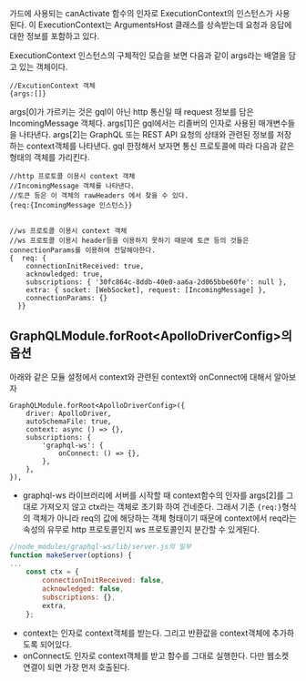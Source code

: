 가드에 사용되는 canActivate 함수의 인자로 ExecutionContext의 인스턴스가 사용된다.
이 ExecutionContext는 ArgumentsHost 클래스를 상속받는데 요청과 응답에 대한 정보를 포함하고 있다.

ExecutionContext 인스턴스의 구체적인 모습을 보면 다음과 같이 args라는 배열을 담고 있는 객체이다.
```
//ExcutionContext 객체
{args:[]}
```
args[0]가 가르키는 것은 gql이 아닌 http 통신일 때 request 정보를 담은 IncomingMessage 객체다.
args[1]은 gql에서는 리졸버의 인자로 사용된 매개변수들을 나타낸다.
args[2]는 GraphQL 또는 REST API 요청의 상태와 관련된 정보를 저장하는 context객체를 나타낸다. gql 한정해서 보자면 통신 프로토콜에 따라 다음과 같은 형태의 객체를 가리킨다.
```
//http 프로토콜 이용시 context 객체
//IncomingMessage 객체를 나타낸다.
//토큰 등은 이 객체의 rawHeaders 에서 찾을 수 있다.
{req:{IncomingMessage 인스턴스}}


//ws 프로토콜 이용시 context 객체
//ws 프로토콜 이용시 header등을 이용하지 못하기 때문에 토큰 등의 것들은 connectionParams를 이용하여 전달해야한다.
{  req: {
    connectionInitReceived: true,
    acknowledged: true,
    subscriptions: { '30fc864c-8ddb-40e0-aa6a-2d065bbe60fe': null },
    extra: { socket: [WebSocket], request: [IncomingMessage] },
    connectionParams: {}
  }}
```

## GraphQLModule.forRoot\<ApolloDriverConfig>의 옵션
아래와 같은 모듈 설정에서 context와 관련된 context와 onConnect에 대해서 알아보자
```
GraphQLModule.forRoot<ApolloDriverConfig>({
	driver: ApolloDriver,
	autoSchemaFile: true,
	context: async () => {},
	subscriptions: {
		'graphql-ws': {
			onConnect: () => {},
		},
	},
}),
```

- graphql-ws 라이브러리에 서버를 시작할 때 context함수의 인자를 args[2]를 그대로 가져오지 않고 ctx라는 객체로 초기화 하여 건네준다. 그래서 기존 `{req:}`형식의 객체가 아니라 req의 값에 해당하는 객체 형태이기 때문에 context에서 req라는 속성의 유무로 http 프로토콜인지 ws 프로토콜인지 분간할 수 있게된다.
```js
//node_modules/graphql-ws/lib/server.js의 일부
function makeServer(options) {
...
	const ctx = {
		connectionInitReceived: false,
		acknowledged: false,
		subscriptions: {},
		extra,
	};
```
- context는 인자로 context객체를 받는다. 그리고 반환값을 context객체에 추가하도록 되어있다.
- onConnect도 인자로 context객체를 받고 함수를 그대로 실행한다. 다만 웹소켓 연결이 되면 가장 먼저 호출된다.